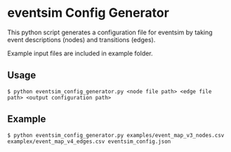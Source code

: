 eventsim Config Generator
=========================

This python script generates a configuration file for eventsim by taking event descriptions (nodes) and transitions (edges).

Example input files are included in example folder.

Usage
------

    $ python eventsim_config_generator.py <node file path> <edge file path> <output configuration path>
    
Example
-------
    $ python eventsim_config_generator.py examples/event_map_v3_nodes.csv examplex/event_map_v4_edges.csv eventsim_config.json
